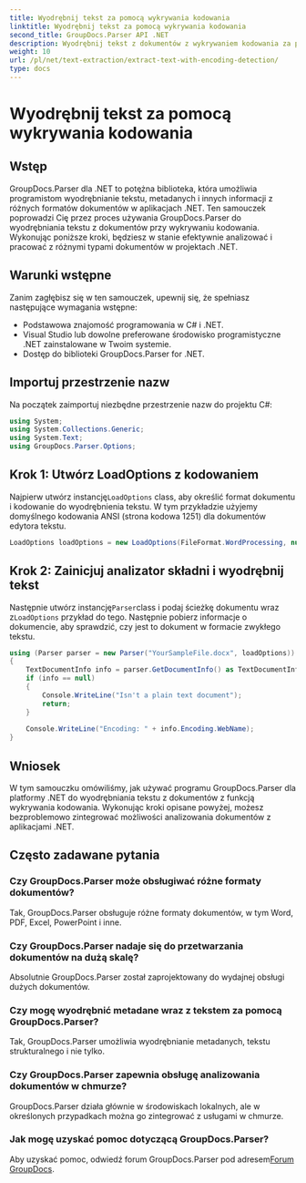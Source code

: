 ```yaml
---
title: Wyodrębnij tekst za pomocą wykrywania kodowania
linktitle: Wyodrębnij tekst za pomocą wykrywania kodowania
second_title: GroupDocs.Parser API .NET
description: Wyodrębnij tekst z dokumentów z wykrywaniem kodowania za pomocą GroupDocs.Parser dla .NET. Efektywnie analizuj różne formaty w aplikacjach .NET.
weight: 10
url: /pl/net/text-extraction/extract-text-with-encoding-detection/
type: docs
---
```

# Wyodrębnij tekst za pomocą wykrywania kodowania

## Wstęp
GroupDocs.Parser dla .NET to potężna biblioteka, która umożliwia programistom wyodrębnianie tekstu, metadanych i innych informacji z różnych formatów dokumentów w aplikacjach .NET. Ten samouczek poprowadzi Cię przez proces używania GroupDocs.Parser do wyodrębniania tekstu z dokumentów przy wykrywaniu kodowania. Wykonując poniższe kroki, będziesz w stanie efektywnie analizować i pracować z różnymi typami dokumentów w projektach .NET.
## Warunki wstępne
Zanim zagłębisz się w ten samouczek, upewnij się, że spełniasz następujące wymagania wstępne:
- Podstawowa znajomość programowania w C# i .NET.
- Visual Studio lub dowolne preferowane środowisko programistyczne .NET zainstalowane w Twoim systemie.
- Dostęp do biblioteki GroupDocs.Parser for .NET.

## Importuj przestrzenie nazw
Na początek zaimportuj niezbędne przestrzenie nazw do projektu C#:
```csharp
using System;
using System.Collections.Generic;
using System.Text;
using GroupDocs.Parser.Options;
```
## Krok 1: Utwórz LoadOptions z kodowaniem
 Najpierw utwórz instancję`LoadOptions` class, aby określić format dokumentu i kodowanie do wyodrębnienia tekstu. W tym przykładzie użyjemy domyślnego kodowania ANSI (strona kodowa 1251) dla dokumentów edytora tekstu.
```csharp
LoadOptions loadOptions = new LoadOptions(FileFormat.WordProcessing, null, null, Encoding.GetEncoding(1251));
```
## Krok 2: Zainicjuj analizator składni i wyodrębnij tekst
 Następnie utwórz instancję`Parser`class i podaj ścieżkę dokumentu wraz z`LoadOptions` przykład do tego. Następnie pobierz informacje o dokumencie, aby sprawdzić, czy jest to dokument w formacie zwykłego tekstu.
```csharp
using (Parser parser = new Parser("YourSampleFile.docx", loadOptions))
{
    TextDocumentInfo info = parser.GetDocumentInfo() as TextDocumentInfo;
    if (info == null)
    {
        Console.WriteLine("Isn't a plain text document");
        return;
    }
    
    Console.WriteLine("Encoding: " + info.Encoding.WebName);
}
```

## Wniosek
W tym samouczku omówiliśmy, jak używać programu GroupDocs.Parser dla platformy .NET do wyodrębniania tekstu z dokumentów z funkcją wykrywania kodowania. Wykonując kroki opisane powyżej, możesz bezproblemowo zintegrować możliwości analizowania dokumentów z aplikacjami .NET.

## Często zadawane pytania
### Czy GroupDocs.Parser może obsługiwać różne formaty dokumentów?
Tak, GroupDocs.Parser obsługuje różne formaty dokumentów, w tym Word, PDF, Excel, PowerPoint i inne.
### Czy GroupDocs.Parser nadaje się do przetwarzania dokumentów na dużą skalę?
Absolutnie GroupDocs.Parser został zaprojektowany do wydajnej obsługi dużych dokumentów.
### Czy mogę wyodrębnić metadane wraz z tekstem za pomocą GroupDocs.Parser?
Tak, GroupDocs.Parser umożliwia wyodrębnianie metadanych, tekstu strukturalnego i nie tylko.
### Czy GroupDocs.Parser zapewnia obsługę analizowania dokumentów w chmurze?
GroupDocs.Parser działa głównie w środowiskach lokalnych, ale w określonych przypadkach można go zintegrować z usługami w chmurze.
### Jak mogę uzyskać pomoc dotyczącą GroupDocs.Parser?
Aby uzyskać pomoc, odwiedź forum GroupDocs.Parser pod adresem[Forum GroupDocs](https://forum.groupdocs.com/c/parser/17).